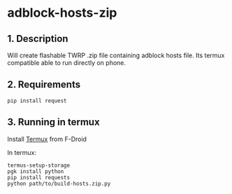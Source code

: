 # adblock-hosts-zip

## 1. Description
Will create flashable TWRP .zip file containing adblock hosts file. Its termux compatible able to run directly on phone.

## 2. Requirements
   ```
   pip install request
   ```

## 3. Running in termux
Install [Termux](https://termux.com/) from F-Droid

In termux:
```
termus-setup-storage
pgk install python
pip install requests
python path/to/build-hosts.zip.py
```